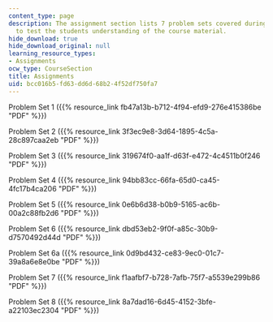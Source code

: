```yaml
---
content_type: page
description: The assignment section lists 7 problem sets covered during the course
  to test the students understanding of the course material.
hide_download: true
hide_download_original: null
learning_resource_types:
- Assignments
ocw_type: CourseSection
title: Assignments
uid: bcc016b5-fd63-dd6d-68b2-4f52df750fa7
---
```


Problem Set 1 ({{% resource_link fb47a13b-b712-4f94-efd9-276e415386be "PDF" %}})

Problem Set 2 ({{% resource_link 3f3ec9e8-3d64-1895-4c5a-28c897caa2eb "PDF" %}})

Problem Set 3 ({{% resource_link 319674f0-aa1f-d63f-e472-4c4511b0f246 "PDF" %}})

Problem Set 4 ({{% resource_link 94bb83cc-66fa-65d0-ca45-4fc17b4ca206 "PDF" %}})

Problem Set 5 ({{% resource_link 0e6b6d38-b0b9-5165-ac6b-00a2c88fb2d6 "PDF" %}})

Problem Set 6 ({{% resource_link dbd53eb2-9f0f-a85c-30b9-d7570492d44d "PDF" %}})

Problem Set 6a ({{% resource_link 0d9bd432-ce83-9ec0-01c7-39a8a6e8e0be "PDF" %}})

Problem Set 7 ({{% resource_link f1aafbf7-b728-7afb-75f7-a5539e299b86 "PDF" %}})

Problem Set 8 ({{% resource_link 8a7dad16-6d45-4152-3bfe-a22103ec2304 "PDF" %}})